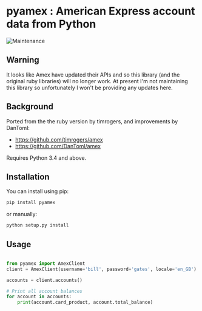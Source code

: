 # pyamex : American Express account data from Python

![Maintenance](https://img.shields.io/maintenance/no/2019)

## Warning

It looks like Amex have updated their APIs and so this library (and the original ruby libraries) will no longer work.
At present I'm not maintaining this library so unfortunately I won't be providing any updates here.

## Background

Ported from the the ruby version by timrogers, and improvements by DanToml:

* https://github.com/timrogers/amex
* https://github.com/DanToml/amex

Requires Python 3.4 and above.

## Installation

You can install using pip:

```bash
pip install pyamex
```

or manually:

```bash
python setup.py install
```

## Usage

```python

from pyamex import AmexClient
client = AmexClient(username='bill', password='gates', locale='en_GB')

accounts = client.accounts()

# Print all account balances
for account in accounts:
    print(account.card_product, account.total_balance)
```
